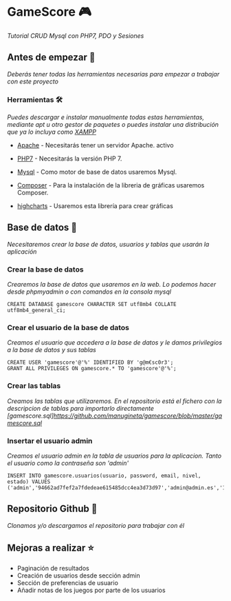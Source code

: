 # GameScore :video_game:
_Tutorial CRUD Mysql con PHP7, PDO y Sesiones_


## Antes de empezar :memo:
_Deberás tener todas las herramientas necesarias para empezar a trabajar con este proyecto_

### Herramientas :hammer_and_wrench:
_Puedes descargar e instalar manualmente todas estas herramientas, mediante apt u otro gestor de paquetes o puedes instalar una distribución que ya lo incluya como [XAMPP](https://www.apachefriends.org/es/index.html)_

* [Apache](https://httpd.apache.org/) - Necesitarás tener un servidor Apache. activo

* [PHP7](https://www.php.net/) - Necesitarás la versión PHP 7.

* [Mysql](https://www.mysql.com/) - Como motor de base de datos usaremos Mysql.

* [Composer](https://getcomposer.org/) - Para la instalación de la libreria de gráficas usaremos Composer.

* [highcharts](https://packagist.org/packages/ghunti/highcharts-php) - Usaremos esta librería para crear gráficas

## Base de datos :key:
_Necesitaremos crear la base de datos, usuarios y tablas que usarán la aplicación_

### Crear la base de datos
_Crearemos la base de datos que usaremos en la web. Lo podemos hacer desde phpmyadmin o con comandos en la consola mysql_

```
CREATE DATABASE gamescore CHARACTER SET utf8mb4 COLLATE utf8mb4_general_ci;
```

### Crear el usuario de la base de datos
_Creamos el usuario que accedera a la base de datos y le damos privilegios a la base de datos y sus tablas_

```
CREATE USER 'gamescore'@'%' IDENTIFIED BY 'g@m€sc0r3';
GRANT ALL PRIVILEGES ON gamescore.* TO 'gamescore'@'%';
```

### Crear las tablas
_Creamos las tablas que utilizaremos. En el repositorio está el fichero con la descripcion de tablas para importarlo directamente [gamescore.sql]https://github.com/manugineta/gamescore/blob/master/gamescore.sql_

### Insertar el usuario admin
_Creamos el usuario admin en la tabla de usuarios para la aplicacion. Tanto el usuario como la contraseña son 'admin'_

```
INSERT INTO gamescore.usuarios(usuario, password, email, nivel, estado) VALUES ('admin','94662ad7fef2a7fdedeae615485dcc4ea3d73d97','admin@admin.es','100','1');
```

## Repositorio Github :file_folder:
_Clonamos y/o descargamos el repositorio para trabajar con él_


## Mejoras a realizar :star:
* Paginación de resultados
* Creación de usuarios desde sección admin
* Sección de preferencias de usuario
* Añadir notas de los juegos por parte de los usuarios



